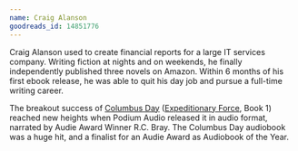 ```yaml
---
name: Craig Alanson
goodreads_id: 14851776
---
```


Craig Alanson used to create financial reports for a large IT services company. Writing fiction at nights and on weekends, he finally independently published three novels on Amazon. Within 6 months of his first ebook release, he was able to quit his day job and pursue a full-time writing career.

The breakout success of [Columbus Day]() ([Expeditionary Force](../_series/expeditionary-force.md), Book 1) reached new heights when Podium Audio released it in audio format, narrated by Audie Award Winner R.C. Bray. The Columbus Day audiobook was a huge hit, and a finalist for an Audie Award as Audiobook of the Year.
